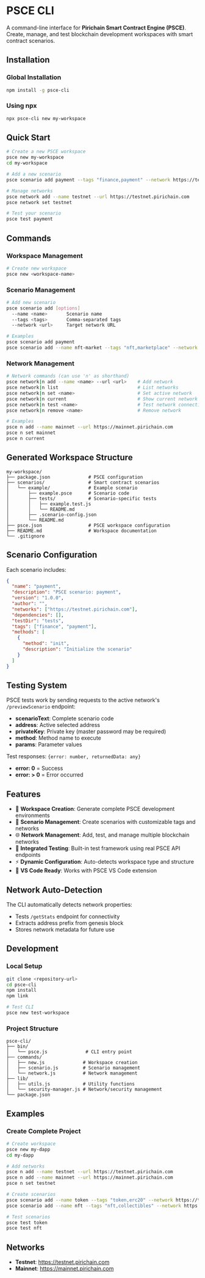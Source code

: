 # PSCE CLI

A command-line interface for **Pirichain Smart Contract Engine (PSCE)**. Create, manage, and test blockchain development workspaces with smart contract scenarios.

## Installation

### Global Installation

```bash
npm install -g psce-cli
```

### Using npx

```bash
npx psce-cli new my-workspace
```

## Quick Start

```bash
# Create a new PSCE workspace
psce new my-workspace
cd my-workspace

# Add a new scenario
psce scenario add payment --tags "finance,payment" --network https://testnet.pirichain.com

# Manage networks
psce network add --name testnet --url https://testnet.pirichain.com
psce network set testnet

# Test your scenario
psce test payment
```

## Commands

### Workspace Management

```bash
# Create new workspace
psce new <workspace-name>
```

### Scenario Management

```bash
# Add new scenario
psce scenario add [options]
  --name <name>       Scenario name
  --tags <tags>       Comma-separated tags
  --network <url>     Target network URL

# Examples
psce scenario add payment
psce scenario add --name nft-market --tags "nft,marketplace" --network https://mainnet.pirichain.com
```

### Network Management

```bash
# Network commands (can use 'n' as shorthand)
psce network|n add --name <name> --url <url>    # Add network
psce network|n list                             # List networks
psce network|n set <name>                       # Set active network
psce network|n current                          # Show current network
psce network|n test <name>                      # Test network connection
psce network|n remove <name>                    # Remove network

# Examples
psce n add --name mainnet --url https://mainnet.pirichain.com
psce n set mainnet
psce n current
```

## Generated Workspace Structure

```
my-workspace/
├── package.json              # PSCE configuration
├── scenarios/                # Smart contract scenarios
│   └── example/              # Example scenario
│       ├── example.psce      # Scenario code
│       ├── tests/            # Scenario-specific tests
│       │   ├── example.test.js
│       │   └── README.md
│       ├── .scenario-config.json
│       └── README.md
├── psce.json                 # PSCE workspace configuration
├── README.md                 # Workspace documentation
└── .gitignore
```

## Scenario Configuration

Each scenario includes:

```json
{
  "name": "payment",
  "description": "PSCE scenario: payment",
  "version": "1.0.0",
  "author": "",
  "networks": ["https://testnet.pirichain.com"],
  "dependencies": [],
  "testDir": "tests",
  "tags": ["finance", "payment"],
  "methods": [
    {
      "method": "init",
      "description": "Initialize the scenario"
    }
  ]
}
```

## Testing System

PSCE tests work by sending requests to the active network's `/previewScenario` endpoint:

- **scenarioText**: Complete scenario code
- **address**: Active selected address
- **privateKey**: Private key (master password may be required)
- **method**: Method name to execute
- **params**: Parameter values

Test responses: `{error: number, returnedData: any}`

- **error: 0** = Success
- **error: > 0** = Error occurred

## Features

- 🔗 **Workspace Creation**: Generate complete PSCE development environments
- 📝 **Scenario Management**: Create scenarios with customizable tags and networks
- 🌐 **Network Management**: Add, test, and manage multiple blockchain networks
- 🧪 **Integrated Testing**: Built-in test framework using real PSCE API endpoints
- ⚡ **Dynamic Configuration**: Auto-detects workspace type and structure
- 🎯 **VS Code Ready**: Works with PSCE VS Code extension

## Network Auto-Detection

The CLI automatically detects network properties:

- Tests `/getStats` endpoint for connectivity
- Extracts address prefix from genesis block
- Stores network metadata for future use

## Development

### Local Setup

```bash
git clone <repository-url>
cd psce-cli
npm install
npm link

# Test CLI
psce new test-workspace
```

### Project Structure

```
psce-cli/
├── bin/
│   └── psce.js              # CLI entry point
├── commands/
│   ├── new.js              # Workspace creation
│   ├── scenario.js         # Scenario management
│   └── network.js          # Network management
├── lib/
│   ├── utils.js            # Utility functions
│   └── security-manager.js # Network/security management
└── package.json
```

## Examples

### Create Complete Project

```bash
# Create workspace
psce new my-dapp
cd my-dapp

# Add networks
psce n add --name testnet --url https://testnet.pirichain.com
psce n add --name mainnet --url https://mainnet.pirichain.com
psce n set testnet

# Create scenarios
psce scenario add --name token --tags "token,erc20" --network https://testnet.pirichain.com
psce scenario add --name nft --tags "nft,collectibles" --network https://mainnet.pirichain.com

# Test scenarios
psce test token
psce test nft
```

## Networks

- **Testnet**: https://testnet.pirichain.com
- **Mainnet**: https://mainnet.pirichain.com

